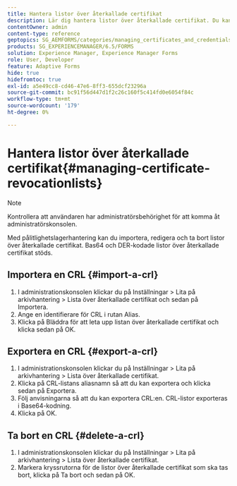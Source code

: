 ```yaml
---
title: Hantera listor över återkallade certifikat
description: Lär dig hantera listor över återkallade certifikat. Du kan importera, redigera och ta bort listor över återkallade certifikat (CRL:er) med pålitlighetslagerhantering.
contentOwner: admin
content-type: reference
geptopics: SG_AEMFORMS/categories/managing_certificates_and_credentials
products: SG_EXPERIENCEMANAGER/6.5/FORMS
solution: Experience Manager, Experience Manager Forms
role: User, Developer
feature: Adaptive Forms
hide: true
hidefromtoc: true
exl-id: a5e49cc8-cd46-47e6-8ff3-655dcf23296a
source-git-commit: bc91f56d447d1f2c26c160f5c414fd0e6054f84c
workflow-type: tm+mt
source-wordcount: '179'
ht-degree: 0%

---
```


# Hantera listor över återkallade certifikat{#managing-certificate-revocationlists}

>[!NOTE]
> 
> Kontrollera att användaren har administratörsbehörighet för att komma åt administratörskonsolen.

Med pålitlighetslagerhantering kan du importera, redigera och ta bort listor över återkallade certifikat. Bas64 och DER-kodade listor över återkallade certifikat stöds.

## Importera en CRL {#import-a-crl}

1. I administrationskonsolen klickar du på Inställningar > Lita på arkivhantering > Lista över återkallade certifikat och sedan på Importera.
1. Ange en identifierare för CRL i rutan Alias.
1. Klicka på Bläddra för att leta upp listan över återkallade certifikat och klicka sedan på OK.

## Exportera en CRL {#export-a-crl}

1. I administrationskonsolen klickar du på Inställningar > Lita på arkivhantering > Lista över återkallade certifikat.
1. Klicka på CRL-listans aliasnamn så att du kan exportera och klicka sedan på Exportera.
1. Följ anvisningarna så att du kan exportera CRL:en. CRL-listor exporteras i Base64-kodning.
1. Klicka på OK.

## Ta bort en CRL {#delete-a-crl}

1. I administrationskonsolen klickar du på Inställningar > Lita på arkivhantering > Lista över återkallade certifikat.
1. Markera kryssrutorna för de listor över återkallade certifikat som ska tas bort, klicka på Ta bort och sedan på OK.
